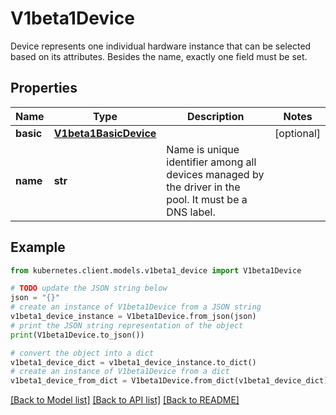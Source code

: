 # V1beta1Device

Device represents one individual hardware instance that can be selected based on its attributes. Besides the name, exactly one field must be set.

## Properties

Name | Type | Description | Notes
------------ | ------------- | ------------- | -------------
**basic** | [**V1beta1BasicDevice**](V1beta1BasicDevice.md) |  | [optional] 
**name** | **str** | Name is unique identifier among all devices managed by the driver in the pool. It must be a DNS label. | 

## Example

```python
from kubernetes.client.models.v1beta1_device import V1beta1Device

# TODO update the JSON string below
json = "{}"
# create an instance of V1beta1Device from a JSON string
v1beta1_device_instance = V1beta1Device.from_json(json)
# print the JSON string representation of the object
print(V1beta1Device.to_json())

# convert the object into a dict
v1beta1_device_dict = v1beta1_device_instance.to_dict()
# create an instance of V1beta1Device from a dict
v1beta1_device_from_dict = V1beta1Device.from_dict(v1beta1_device_dict)
```
[[Back to Model list]](../README.md#documentation-for-models) [[Back to API list]](../README.md#documentation-for-api-endpoints) [[Back to README]](../README.md)


